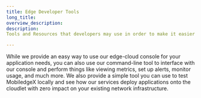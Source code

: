 ```yaml
---
title: Edge Developer Tools
long_title: 
overview_description: 
description: 
Tools and Resources that developers may use in order to make it easier to utilize the MobiledgeX platform.

---
```


While we provide an easy way to use our edge-cloud console for your application needs, you can also use our command-line tool to interface with our console and perform things like viewing metrics, set up alerts, monitor usage, and much more. We also provide a simple tool you can use to test MobiledgeX locally and see how our services deploy applications onto the cloudlet with zero impact on your existing network infrastructure.

